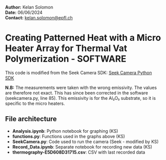 **Author:** Kelan Solomon  
**Date:** 06/06/2024  
**Contact:** kelan.solomon@epfl.ch

# Creating Patterned Heat with a Micro Heater Array for Thermal Vat Polymerization - SOFTWARE

This code is modified from the Seek Camera SDK: [Seek Camera Python SDK](https://github.com/seekthermal/seekcamera-python)

**N.B:** The measurements were taken with the wrong emissivity. The values are therefore not exact. This has since been corrected in the software (seekcamera.py, line 85). This emissivity is for the Al₂O₃ substrate, so it is specific to the micro heaters.

## File architecture
- **Analysis.ipynb**: Python notebook for graphing (KS)
- **functions.py**: Functions used in the graphs above (KS)
- **SeekCamera.py**: Code used to run the camera (Seek - modified by KS)
- **Record_Data.ipynb**: Separate notebook for recording new data (KS)
- **thermography-E5D608D31715.csv**: CSV with last recorded data